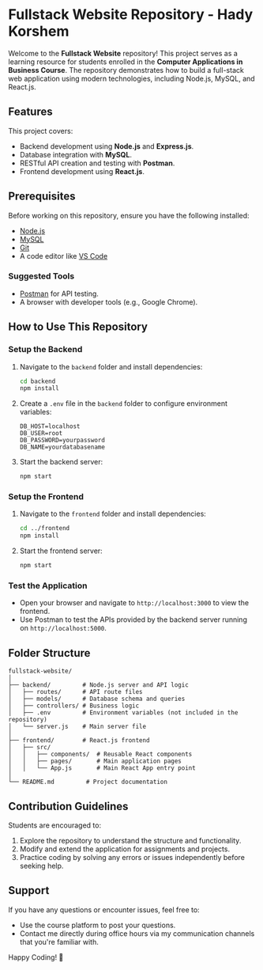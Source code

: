 
# Fullstack Website Repository - Hady Korshem

Welcome to the **Fullstack Website** repository! This project serves as a learning resource for students enrolled in the **Computer Applications in Business Course**. The repository demonstrates how to build a full-stack web application using modern technologies, including Node.js, MySQL, and React.js.

## Features

This project covers:

- Backend development using **Node.js** and **Express.js**.
- Database integration with **MySQL**.
- RESTful API creation and testing with **Postman**.
- Frontend development using **React.js**.

## Prerequisites

Before working on this repository, ensure you have the following installed:

- [Node.js](https://nodejs.org/)
- [MySQL](https://www.mysql.com/)
- [Git](https://git-scm.com/)
- A code editor like [VS Code](https://code.visualstudio.com/)

### Suggested Tools

- [Postman](https://www.postman.com/) for API testing.
- A browser with developer tools (e.g., Google Chrome).

## How to Use This Repository

### Setup the Backend

1. Navigate to the `backend` folder and install dependencies:

   ```bash
   cd backend
   npm install
   ```

2. Create a `.env` file in the `backend` folder to configure environment variables:

   ```plaintext
   DB_HOST=localhost
   DB_USER=root
   DB_PASSWORD=yourpassword
   DB_NAME=yourdatabasename
   ```

3. Start the backend server:

   ```bash
   npm start
   ```

### Setup the Frontend

1. Navigate to the `frontend` folder and install dependencies:

   ```bash
   cd ../frontend
   npm install
   ```

2. Start the frontend server:

   ```bash
   npm start
   ```

### Test the Application

- Open your browser and navigate to `http://localhost:3000` to view the frontend.
- Use Postman to test the APIs provided by the backend server running on `http://localhost:5000`.

## Folder Structure

```plaintext
fullstack-website/
│
├── backend/         # Node.js server and API logic
│   ├── routes/      # API route files
│   ├── models/      # Database schema and queries
│   ├── controllers/ # Business logic
│   ├── .env         # Environment variables (not included in the repository)
│   └── server.js    # Main server file
│
├── frontend/        # React.js frontend
│   ├── src/
│   │   ├── components/  # Reusable React components
│   │   ├── pages/       # Main application pages
│   │   └── App.js       # Main React App entry point
│
└── README.md         # Project documentation
```

## Contribution Guidelines

Students are encouraged to:

1. Explore the repository to understand the structure and functionality.
2. Modify and extend the application for assignments and projects.
3. Practice coding by solving any errors or issues independently before seeking help.

## Support

If you have any questions or encounter issues, feel free to:

- Use the course platform to post your questions.
- Contact me directly during office hours via my communication channels that you're familiar with.

Happy Coding! 🚀
